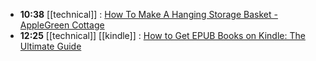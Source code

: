 - **10:38** [[technical]] :  [How To Make A Hanging Storage Basket - AppleGreen Cottage](https://www.applegreencottage.com/how-to-make-fabric-hanging-basket/)
- **12:25** [[technical]] [[kindle]] :  [How to Get EPUB Books on Kindle: The Ultimate Guide](https://kindlepreneur.com/epub-to-kindle/)